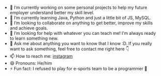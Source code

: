 <!--<h3 align="center">
![image](![ooli](https://user-images.githubusercontent.com/69134308/172514617-c1f29a68-042a-43b5-84ca-194ecbbaaf5c.gif)
)
</h3> -->

- 🔭 I’m currently working on some personal projects to help my future employer understand better my skill level.
- 🌱 I’m currently learning Java, Python and just a little bit of JS, MySQL.
- 👯 I’m looking to collaborate on anything to get better, improve my skills and achieve goals.
- 🤔 I’m looking for help with whatever you can teach me! I'm always ready to learn something new.
- 💬 Ask me about anything you want to know that I know :D. If you really want to ask something, feel free to contact me right here 👇 
- 📫 How to reach me: [instagram](https://www.instagram.com/mamishov.u)
- 😄 Pronouns: He/him
- ⚡ Fun fact: I refused to play for e-sports team to be a programmer 🥶
